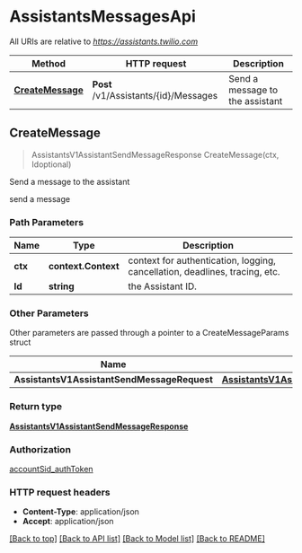 # AssistantsMessagesApi

All URIs are relative to *https://assistants.twilio.com*

Method | HTTP request | Description
------------- | ------------- | -------------
[**CreateMessage**](AssistantsMessagesApi.md#CreateMessage) | **Post** /v1/Assistants/{id}/Messages | Send a message to the assistant



## CreateMessage

> AssistantsV1AssistantSendMessageResponse CreateMessage(ctx, Idoptional)

Send a message to the assistant

send a message

### Path Parameters


Name | Type | Description
------------- | ------------- | -------------
**ctx** | **context.Context** | context for authentication, logging, cancellation, deadlines, tracing, etc.
**Id** | **string** | the Assistant ID.

### Other Parameters

Other parameters are passed through a pointer to a CreateMessageParams struct


Name | Type | Description
------------- | ------------- | -------------
**AssistantsV1AssistantSendMessageRequest** | [**AssistantsV1AssistantSendMessageRequest**](AssistantsV1AssistantSendMessageRequest.md) | 

### Return type

[**AssistantsV1AssistantSendMessageResponse**](AssistantsV1AssistantSendMessageResponse.md)

### Authorization

[accountSid_authToken](../README.md#accountSid_authToken)

### HTTP request headers

- **Content-Type**: application/json
- **Accept**: application/json

[[Back to top]](#) [[Back to API list]](../README.md#documentation-for-api-endpoints)
[[Back to Model list]](../README.md#documentation-for-models)
[[Back to README]](../README.md)

